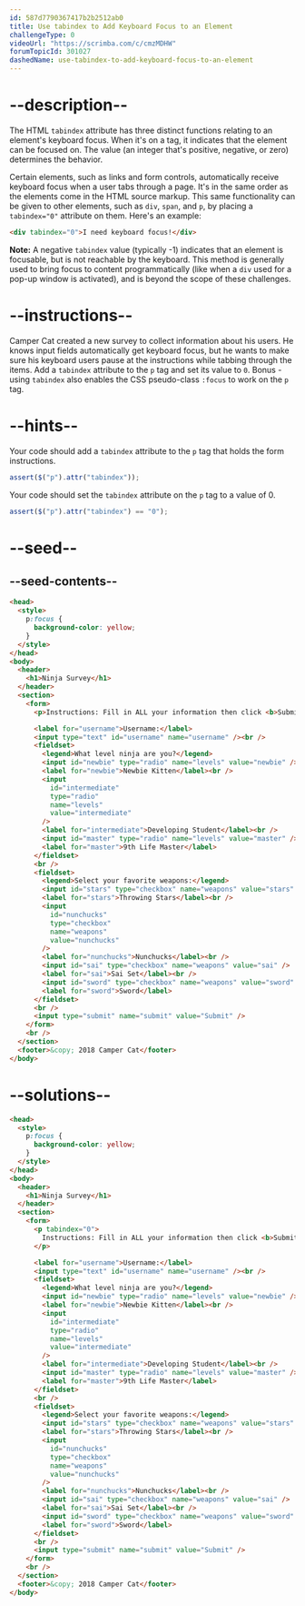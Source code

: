 ```yaml
---
id: 587d7790367417b2b2512ab0
title: Use tabindex to Add Keyboard Focus to an Element
challengeType: 0
videoUrl: "https://scrimba.com/c/cmzMDHW"
forumTopicId: 301027
dashedName: use-tabindex-to-add-keyboard-focus-to-an-element
---
```


# --description--

The HTML `tabindex` attribute has three distinct functions relating to an element's keyboard focus. When it's on a tag, it indicates that the element can be focused on. The value (an integer that's positive, negative, or zero) determines the behavior.

Certain elements, such as links and form controls, automatically receive keyboard focus when a user tabs through a page. It's in the same order as the elements come in the HTML source markup. This same functionality can be given to other elements, such as `div`, `span`, and `p`, by placing a `tabindex="0"` attribute on them. Here's an example:

```html
<div tabindex="0">I need keyboard focus!</div>
```

**Note:** A negative `tabindex` value (typically -1) indicates that an element is focusable, but is not reachable by the keyboard. This method is generally used to bring focus to content programmatically (like when a `div` used for a pop-up window is activated), and is beyond the scope of these challenges.

# --instructions--

Camper Cat created a new survey to collect information about his users. He knows input fields automatically get keyboard focus, but he wants to make sure his keyboard users pause at the instructions while tabbing through the items. Add a `tabindex` attribute to the `p` tag and set its value to `0`. Bonus - using `tabindex` also enables the CSS pseudo-class `:focus` to work on the `p` tag.

# --hints--

Your code should add a `tabindex` attribute to the `p` tag that holds the form instructions.

```js
assert($("p").attr("tabindex"));
```

Your code should set the `tabindex` attribute on the `p` tag to a value of 0.

```js
assert($("p").attr("tabindex") == "0");
```

# --seed--

## --seed-contents--

```html
<head>
  <style>
    p:focus {
      background-color: yellow;
    }
  </style>
</head>
<body>
  <header>
    <h1>Ninja Survey</h1>
  </header>
  <section>
    <form>
      <p>Instructions: Fill in ALL your information then click <b>Submit</b></p>

      <label for="username">Username:</label>
      <input type="text" id="username" name="username" /><br />
      <fieldset>
        <legend>What level ninja are you?</legend>
        <input id="newbie" type="radio" name="levels" value="newbie" />
        <label for="newbie">Newbie Kitten</label><br />
        <input
          id="intermediate"
          type="radio"
          name="levels"
          value="intermediate"
        />
        <label for="intermediate">Developing Student</label><br />
        <input id="master" type="radio" name="levels" value="master" />
        <label for="master">9th Life Master</label>
      </fieldset>
      <br />
      <fieldset>
        <legend>Select your favorite weapons:</legend>
        <input id="stars" type="checkbox" name="weapons" value="stars" />
        <label for="stars">Throwing Stars</label><br />
        <input
          id="nunchucks"
          type="checkbox"
          name="weapons"
          value="nunchucks"
        />
        <label for="nunchucks">Nunchucks</label><br />
        <input id="sai" type="checkbox" name="weapons" value="sai" />
        <label for="sai">Sai Set</label><br />
        <input id="sword" type="checkbox" name="weapons" value="sword" />
        <label for="sword">Sword</label>
      </fieldset>
      <br />
      <input type="submit" name="submit" value="Submit" />
    </form>
    <br />
  </section>
  <footer>&copy; 2018 Camper Cat</footer>
</body>
```

# --solutions--

```html
<head>
  <style>
    p:focus {
      background-color: yellow;
    }
  </style>
</head>
<body>
  <header>
    <h1>Ninja Survey</h1>
  </header>
  <section>
    <form>
      <p tabindex="0">
        Instructions: Fill in ALL your information then click <b>Submit</b>
      </p>

      <label for="username">Username:</label>
      <input type="text" id="username" name="username" /><br />
      <fieldset>
        <legend>What level ninja are you?</legend>
        <input id="newbie" type="radio" name="levels" value="newbie" />
        <label for="newbie">Newbie Kitten</label><br />
        <input
          id="intermediate"
          type="radio"
          name="levels"
          value="intermediate"
        />
        <label for="intermediate">Developing Student</label><br />
        <input id="master" type="radio" name="levels" value="master" />
        <label for="master">9th Life Master</label>
      </fieldset>
      <br />
      <fieldset>
        <legend>Select your favorite weapons:</legend>
        <input id="stars" type="checkbox" name="weapons" value="stars" />
        <label for="stars">Throwing Stars</label><br />
        <input
          id="nunchucks"
          type="checkbox"
          name="weapons"
          value="nunchucks"
        />
        <label for="nunchucks">Nunchucks</label><br />
        <input id="sai" type="checkbox" name="weapons" value="sai" />
        <label for="sai">Sai Set</label><br />
        <input id="sword" type="checkbox" name="weapons" value="sword" />
        <label for="sword">Sword</label>
      </fieldset>
      <br />
      <input type="submit" name="submit" value="Submit" />
    </form>
    <br />
  </section>
  <footer>&copy; 2018 Camper Cat</footer>
</body>
```
